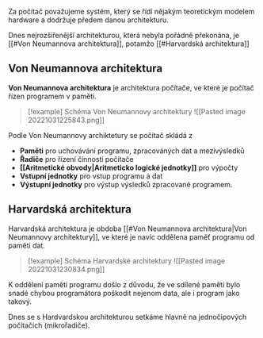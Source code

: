 Za počítač považujeme systém, který se řídí nějakým teoretickým modelem hardware a dodržuje předem danou architekturu.

Dnes nejrozšířenější architekturou, která nebyla pořádně překonána, je [[#Von Neumannova architektura]], potamžo [[#Harvardská architektura]]

## Von Neumannova architektura
**Von Neumannova architektura** je architektura počítače, ve které je počítač řízen programem v paměti.

>[!example] Schéma Von Neumannovy architektury
>![[Pasted image 20221031225843.png]]

Podle Von Neumannovy archiktetury se počítač skládá z
- **Paměti** pro uchovávání programu, zpracováných dat a mezivýsledků
- **Řadiče** pro řízení činnosti počítače
- **[[Aritmetické obvody|Aritmeticko logické jednotky]]** pro výpočty
- **Vstupní jednotky** pro vstup programu a dat
- **Výstupní jednotky** pro výstup výsledků zpracované programem.

## Harvardská architektura
Harvardská architektura je obdoba [[#Von Neumannova architektura|Von Neumannovy architektury]], ve které je navíc oddělena paměť programu od paměti dat.

> [!example] Schéma Harvardské architektury
> ![[Pasted image 20221031230834.png]]

K oddělení paměti programu došlo z důvodu, že ve sdílené paměti bylo snadé chybou programátora poškodit nejenom data, ale i program jako takový. 

Dnes se s Hardvardskou architekturou setkáme hlavně na jednočipových počítačích (mikrořadiče).
